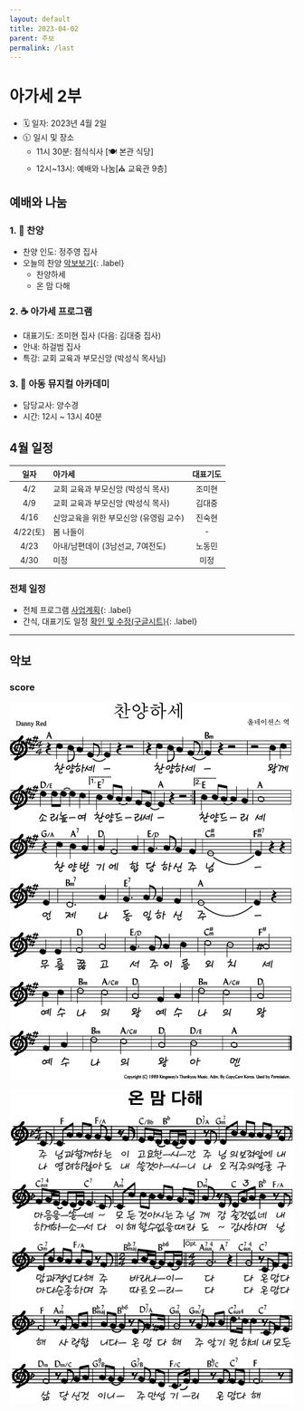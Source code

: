 ```yaml
---
layout: default
title: 2023-04-02
parent: 주보
permalink: /last
---
```


# 아가세 2부
- 🗓️ 일자: 2023년 4월 2일
- 🕦 일시 및 장소
  -  11시 30분: 점식식사 [🍽️ 본관 식당]
  -  12시~13시: 예배와 나눔[⛪ 교육관 9층]

## 예배와 나눔

### 1. 🎵 찬양
- 찬양 인도: 정주영 집사
- 오늘의 찬양 [악보보기](#score){: .label}
  - 찬양하세
  - 온 맘 다해
<!-- - 찬양 영상: 📺 [유튜브(새창)](https://www.youtube.com/watch?v=qHQHBXvSs3o){: .label} -->

### 2. ☕ 아가세 프로그램
- 대표기도: 조미현 집사 (다음: 김대중 집사)
- 안내: 하걸범 집사
- 특강: 교회 교육과 부모신앙 (박성식 목사님)

### 3. 🏫 아동 뮤지컬 아카데미
- 담당교사: 양수경
- 시간: 12시 ~ 13시 40분

## 4월 일정

|일자| 아가세| 대표기도 |
|:---:|:-------------------------------------------|:----:|
| 4/2 | 교회 교육과 부모신앙 (박성식 목사) | 조미현 |
| 4/9 | 교회 교육과 부모신앙 (박성식 목사) | 김대중 |
| 4/16 | 신앙교육을 위한 부모신앙 (유영림 교수) | 진숙현|
| 4/22(토) | 봄 나들이 | - |
| 4/23 | 아내/남편데이 (3남선교, 7여전도) | 노동민 |
| 4/30 | 미정 | 미정 |

### 전체 일정
- 전체 프로그램 [사업계획](schedule){: .label}
- 간식, 대표기도 일정 [확인 및 수정(구글시트)](https://docs.google.com/spreadsheets/d/1lbI19_aBxfNdhaPLaUOwoYV0HYdjHeSiXNjnpaHt0dw/edit?usp=sharing){: .label}

---

## 악보

### score
![](attachments/2023-04-02_1.jpeg)

![](attachments/2023-04-02_2.jpeg)

